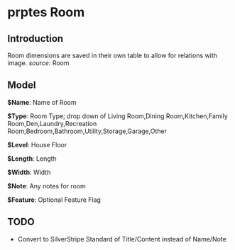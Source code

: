 # prptes Room
## Introduction
Room dimensions are saved in their own table to allow for relations with image.
*source:* Room

## Model

__$Name__: Name of Room

__$Type__: Room Type; drop down of Living Room,Dining Room,Kitchen,Family Room,Den,Laundry,Recreation Room,Bedroom,Bathroom,Utility,Storage,Garage,Other

__$Level__: House Floor

__$Length__: Length

__$Width__: Width

__$Note__: Any notes for room

__$Feature__: Optional Feature Flag

## TODO
* Convert to SilverStripe Standard of Title/Content instead of Name/Note

